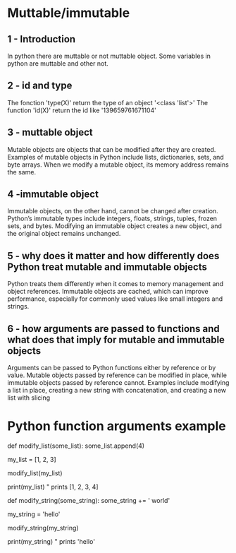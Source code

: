 # Muttable/immutable

## 1 - Introduction

In python there are muttable or not muttable object.
Some variables in python are muttable and other not.

## 2 - id and type

The fonction 'type(X)' return the type of an object '<class 'list'>'
The function 'id(X)' return the id like '139659761671104'

## 3 - muttable object

Mutable objects are objects that can be modified after they are created. Examples of mutable objects in Python include lists, dictionaries, sets, and byte arrays. When we modify a mutable object, its memory address remains the same.

## 4 -immutable object 

Immutable objects, on the other hand, cannot be changed after creation. Python’s immutable types include integers, floats, strings, tuples, frozen sets, and bytes. Modifying an immutable object creates a new object, and the original object remains unchanged.


## 5 - why does it matter and how differently does Python treat mutable and immutable objects

Python treats them differently when it comes to memory management and object references. Immutable objects are cached, which can improve performance, especially for commonly used values like small integers and strings.

## 6 - how arguments are passed to functions and what does that imply for mutable and immutable objects

Arguments can be passed to Python functions either by reference or by value. Mutable objects passed by reference can be modified in place, while immutable objects passed by reference cannot. Examples include modifying a list in place, creating a new string with concatenation, and creating a new list with slicing

# Python function arguments example

def modify_list(some_list):
  some_list.append(4)

my_list = [1, 2, 3]

modify_list(my_list)

print(my_list) " prints [1, 2, 3, 4]

def modify_string(some_string):
    some_string += ' world'

my_string = 'hello'

modify_string(my_string)

print(my_string) " prints 'hello'